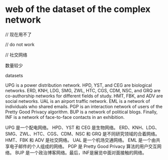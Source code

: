 # web of the dataset of the complex network
[](http://vladowiki.fmf.uni-lj.si/doku.php?id=pajek:data:urls:index)

[](http://snap.stanford.edu/data/)

[](http://konect.uni-koblenz.de/)  // 现在用不了

[](http://networkrepository.com/index.php)

[](http://gdm.fudan.edu.cn/GDMWiki/Wiki.jsp?page=Network%20DataSet) // do not work

[](https://www.aminer.cn/data-sna#Twitter-Dynamic-Net) // 社交网络

[](https://toreopsahl.com/datasets/) 数量较少

[](http://vlado.fmf.uni-lj.si/pub/networks/data/)

[](https://public.websites.umich.edu/~mejn/netdata/)

[](https://noesis.ikor.org/datasets/link-prediction)

datasets

UPG is a power distribution network. HPD, YST, and CEG are biological networks. ERD, KNH, LDG, SMG, ZWL, HTC, CGS, CDM, NSC, and GRQ are co-authorship networks for different fields of study. HMT, FBK, and ADV are social networks. UAL is an airport traffic network. EML is a network of individuals who shared emails. PGP is an interaction network of users of the Pretty Good Privacy algorithm. BUP is a network of political blogs. Finally, INF is a network of face-to-face contacts in an exhibition.


UPG 是一个配电网络。 HPD、YST 和 CEG 是生物网络。 ERD、KNH、LDG、SMG、ZWL、HTC、CGS、CDM、NSC 和 GRQ 是不同研究领域的合着网络。 HMT、FBK 和 ADV 是社交网络。 UAL 是一个机场交通网络。 EML 是一个由共享电子邮件的个人组成的网络。 PGP 是 Pretty Good Privacy 算法的用户交互网络。 BUP 是一个政治博客网络。最后，INF是展览中面对面接触的网络。